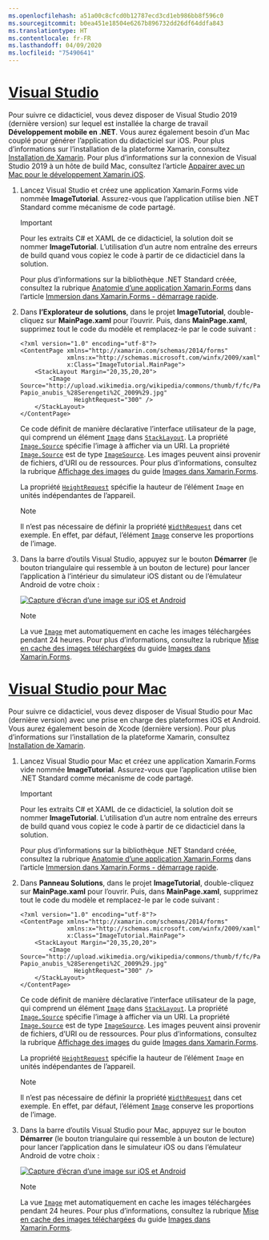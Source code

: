 ```yaml
---
ms.openlocfilehash: a51a00c8cfcd0b12787ecd3cd1eb986bb8f596c0
ms.sourcegitcommit: b0ea451e18504e6267b896732dd26df64ddfa843
ms.translationtype: HT
ms.contentlocale: fr-FR
ms.lasthandoff: 04/09/2020
ms.locfileid: "75490641"
---
```

# <a name="visual-studio"></a>[Visual Studio](#tab/vswin)

Pour suivre ce didacticiel, vous devez disposer de Visual Studio 2019 (dernière version) sur lequel est installée la charge de travail **Développement mobile en .NET**. Vous aurez également besoin d’un Mac couplé pour générer l’application du didacticiel sur iOS. Pour plus d’informations sur l’installation de la plateforme Xamarin, consultez [Installation de Xamarin](~/get-started/installation/index.md). Pour plus d’informations sur la connexion de Visual Studio 2019 à un hôte de build Mac, consultez l’article [Appairer avec un Mac pour le développement Xamarin.iOS](~/ios/get-started/installation/windows/connecting-to-mac/index.md).

1. Lancez Visual Studio et créez une application Xamarin.Forms vide nommée **ImageTutorial**. Assurez-vous que l’application utilise bien .NET Standard comme mécanisme de code partagé.

    > [!IMPORTANT]
    > Pour les extraits C# et XAML de ce didacticiel, la solution doit se nommer **ImageTutorial**. L’utilisation d’un autre nom entraîne des erreurs de build quand vous copiez le code à partir de ce didacticiel dans la solution.

    Pour plus d’informations sur la bibliothèque .NET Standard créée, consultez la rubrique [Anatomie d’une application Xamarin.Forms](~/get-started/first-app/index.md) dans l’article [Immersion dans Xamarin.Forms - démarrage rapide](~/get-started/first-app/index.md).

1. Dans **l’Explorateur de solutions**, dans le projet **ImageTutorial**, double-cliquez sur **MainPage.xaml** pour l’ouvrir. Puis, dans **MainPage.xaml**, supprimez tout le code du modèle et remplacez-le par le code suivant :

    ```xaml
    <?xml version="1.0" encoding="utf-8"?>
    <ContentPage xmlns="http://xamarin.com/schemas/2014/forms"
                 xmlns:x="http://schemas.microsoft.com/winfx/2009/xaml"
                 x:Class="ImageTutorial.MainPage">
        <StackLayout Margin="20,35,20,20">
            <Image Source="http://upload.wikimedia.org/wikipedia/commons/thumb/f/fc/Papio_anubis_%28Serengeti%2C_2009%29.jpg/200px-Papio_anubis_%28Serengeti%2C_2009%29.jpg"
                   HeightRequest="300" />
        </StackLayout>
    </ContentPage>
    ```

    Ce code définit de manière déclarative l’interface utilisateur de la page, qui comprend un élément [`Image`](xref:Xamarin.Forms.Image) dans [`StackLayout`](xref:Xamarin.Forms.StackLayout). La propriété [`Image.Source`](xref:Xamarin.Forms.Image.Source) spécifie l’image à afficher via un URI. La propriété [`Image.Source`](xref:Xamarin.Forms.Image.Source) est de type [`ImageSource`](xref:Xamarin.Forms.ImageSource). Les images peuvent ainsi provenir de fichiers, d’URI ou de ressources. Pour plus d’informations, consultez la rubrique [Affichage des images](~/xamarin-forms/user-interface/images.md#display-images) du guide [Images dans Xamarin.Forms](~/xamarin-forms/user-interface/images.md).

    La propriété [`HeightRequest`](xref:Xamarin.Forms.VisualElement) spécifie la hauteur de l’élément `Image` en unités indépendantes de l’appareil.

    > [!NOTE]
    > Il n’est pas nécessaire de définir la propriété [`WidthRequest`](xref:Xamarin.Forms.VisualElement.WidthRequest) dans cet exemple. En effet, par défaut, l’élément [`Image`](xref:Xamarin.Forms.Image) conserve les proportions de l’image.

1. Dans la barre d’outils Visual Studio, appuyez sur le bouton **Démarrer** (le bouton triangulaire qui ressemble à un bouton de lecture) pour lancer l’application à l’intérieur du simulateur iOS distant ou de l’émulateur Android de votre choix :

    [![Capture d’écran d’une image sur iOS et Android](../images/create-image.png "Vue d’image montrant une image")](../images/create-image-large.png#lightbox "Vue d’image montrant une image")

    > [!NOTE]
    > La vue [`Image`](xref:Xamarin.Forms.Image) met automatiquement en cache les images téléchargées pendant 24 heures. Pour plus d’informations, consultez la rubrique [Mise en cache des images téléchargées](~/xamarin-forms/user-interface/images.md#downloaded-image-caching) du guide [Images dans Xamarin.Forms](~/xamarin-forms/user-interface/images.md).

# <a name="visual-studio-for-mac"></a>[Visual Studio pour Mac](#tab/vsmac)

Pour suivre ce didacticiel, vous devez disposer de Visual Studio pour Mac (dernière version) avec une prise en charge des plateformes iOS et Android. Vous aurez également besoin de Xcode (dernière version). Pour plus d’informations sur l’installation de la plateforme Xamarin, consultez [Installation de Xamarin](~/get-started/installation/index.md).

1. Lancez Visual Studio pour Mac et créez une application Xamarin.Forms vide nommée **ImageTutorial**. Assurez-vous que l’application utilise bien .NET Standard comme mécanisme de code partagé.

    > [!IMPORTANT]
    > Pour les extraits C# et XAML de ce didacticiel, la solution doit se nommer **ImageTutorial**. L’utilisation d’un autre nom entraîne des erreurs de build quand vous copiez le code à partir de ce didacticiel dans la solution.

    Pour plus d’informations sur la bibliothèque .NET Standard créée, consultez la rubrique [Anatomie d’une application Xamarin.Forms](~/get-started/first-app/index.md) dans l’article [Immersion dans Xamarin.Forms - démarrage rapide](~/get-started/first-app/index.md).

1. Dans **Panneau Solutions**, dans le projet **ImageTutorial**, double-cliquez sur **MainPage.xaml** pour l’ouvrir. Puis, dans **MainPage.xaml**, supprimez tout le code du modèle et remplacez-le par le code suivant :

    ```xaml
    <?xml version="1.0" encoding="utf-8"?>
    <ContentPage xmlns="http://xamarin.com/schemas/2014/forms"
                 xmlns:x="http://schemas.microsoft.com/winfx/2009/xaml"
                 x:Class="ImageTutorial.MainPage">
        <StackLayout Margin="20,35,20,20">
            <Image Source="http://upload.wikimedia.org/wikipedia/commons/thumb/f/fc/Papio_anubis_%28Serengeti%2C_2009%29.jpg/200px-Papio_anubis_%28Serengeti%2C_2009%29.jpg"
                   HeightRequest="300" />
        </StackLayout>
    </ContentPage>
    ```

    Ce code définit de manière déclarative l’interface utilisateur de la page, qui comprend un élément [`Image`](xref:Xamarin.Forms.Image) dans [`StackLayout`](xref:Xamarin.Forms.StackLayout). La propriété [`Image.Source`](xref:Xamarin.Forms.Image.Source) spécifie l’image à afficher via un URI. La propriété [`Image.Source`](xref:Xamarin.Forms.Image.Source) est de type [`ImageSource`](xref:Xamarin.Forms.ImageSource). Les images peuvent ainsi provenir de fichiers, d’URI ou de ressources. Pour plus d’informations, consultez la rubrique [Affichage des images](~/xamarin-forms/user-interface/images.md#display-images) du guide [Images dans Xamarin.Forms](~/xamarin-forms/user-interface/images.md).

    La propriété [`HeightRequest`](xref:Xamarin.Forms.VisualElement) spécifie la hauteur de l’élément `Image` en unités indépendantes de l’appareil.

    > [!NOTE]
    > Il n’est pas nécessaire de définir la propriété [`WidthRequest`](xref:Xamarin.Forms.VisualElement.WidthRequest) dans cet exemple. En effet, par défaut, l’élément [`Image`](xref:Xamarin.Forms.Image) conserve les proportions de l’image.

1. Dans la barre d’outils Visual Studio pour Mac, appuyez sur le bouton **Démarrer** (le bouton triangulaire qui ressemble à un bouton de lecture) pour lancer l’application dans le simulateur iOS ou dans l’émulateur Android de votre choix :

    [![Capture d’écran d’une image sur iOS et Android](../images/create-image.png "Vue d’image montrant une image")](../images/create-image-large.png#lightbox "Vue d’image montrant une image")

    > [!NOTE]
    > La vue [`Image`](xref:Xamarin.Forms.Image) met automatiquement en cache les images téléchargées pendant 24 heures. Pour plus d’informations, consultez la rubrique [Mise en cache des images téléchargées](~/xamarin-forms/user-interface/images.md#downloaded-image-caching) du guide [Images dans Xamarin.Forms](~/xamarin-forms/user-interface/images.md).
